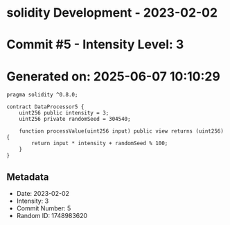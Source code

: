 ﻿# solidity Development - 2023-02-02
# Commit #5 - Intensity Level: 3
# Generated on: 2025-06-07 10:10:29
```solidity
pragma solidity ^0.8.0;

contract DataProcessor5 {
    uint256 public intensity = 3;
    uint256 private randomSeed = 304540;

    function processValue(uint256 input) public view returns (uint256) {
        return input * intensity + randomSeed % 100;
    }
}
```
## Metadata
- Date: 2023-02-02
- Intensity: 3
- Commit Number: 5
- Random ID: 1748983620
